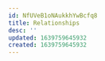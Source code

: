 ```yaml
---
id: NfUVeB1oNAukkhYwBcfq8
title: Relationships
desc: ''
updated: 1639759645932
created: 1639759645932
---
```



